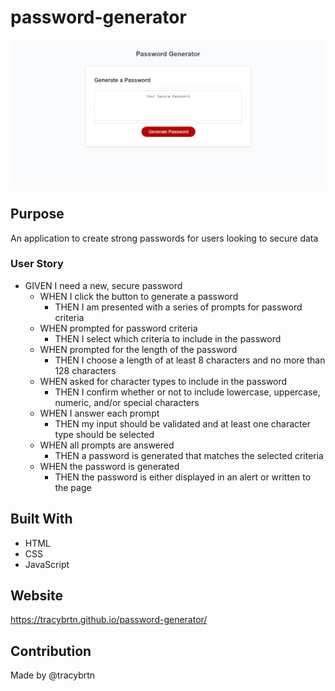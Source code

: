# password-generator
![Final version of website](https://github.com/tracybrtn/password-generator/blob/c992ae23af7907e2f02c5df4b0ebceda79864ae0/assets/images/password-generator-live-site.png)

## Purpose
An application to create strong passwords for users looking to secure data

### User Story
- GIVEN I need a new, secure password
	- WHEN I click the button to generate a password
		- THEN I am presented with a series of prompts for password criteria
	- WHEN prompted for password criteria
		- THEN I select which criteria to include in the password
	- WHEN prompted for the length of the password
		- THEN I choose a length of at least 8 characters and no more than 128 characters
	- WHEN asked for character types to include in the password
		- THEN I confirm whether or not to include lowercase, uppercase, numeric, and/or special characters
	- WHEN I answer each prompt
		- THEN my input should be validated and at least one character type should be selected
	- WHEN all prompts are answered
		- THEN a password is generated that matches the selected criteria
	- WHEN the password is generated
		- THEN the password is either displayed in an alert or written to the page
## Built With
- HTML
- CSS
- JavaScript

## Website
https://tracybrtn.github.io/password-generator/

## Contribution
Made by @tracybrtn
